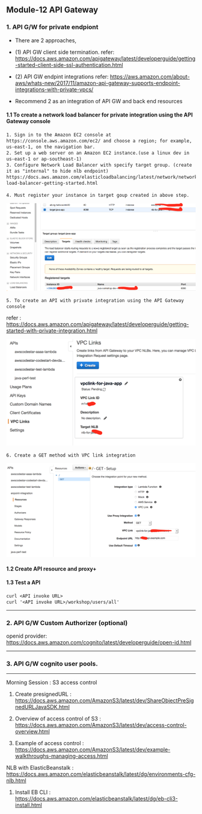 ## Module-12 API Gateway

### 1. API G/W for private endpiont
- There are 2 approaches, 
- (1) API GW client side termination.
refer:
https://docs.aws.amazon.com/apigateway/latest/developerguide/getting-started-client-side-ssl-authentication.html

- (2) API GW endpint integrations
refer:
https://aws.amazon.com/about-aws/whats-new/2017/11/amazon-api-gateway-supports-endpoint-integrations-with-private-vpcs/


- Recommend 2 as an integration of API GW and back end resources

#### 1.1 To create a network load balancer for private integration using the API Gateway console

	1. Sign in to the Amazon EC2 console at https://console.aws.amazon.com/ec2/ and choose a region; for example, us-east-1, on the navigation bar. 
	2. Set up a web server on an Amazon EC2 instance.(use a linux dev in us-east-1 or ap-southeast-1)
	3. Configure Network Load Balancer with specify target group. (create it as "internal" to hide nlb endpoint)
	https://docs.aws.amazon.com/elasticloadbalancing/latest/network/network-load-balancer-getting-started.html
	
	4. Must register your instance in target goup created in above step.
	
![target](./images/module-12/01.png)
	
	5. To create an API with private integration using the API Gateway console
refer : https://docs.aws.amazon.com/apigateway/latest/developerguide/getting-started-with-private-integration.html
		
![target](./images/module-12/02.png)

	6. Create a GET method with VPC link integration
	
![target](./images/module-12/03.png)

#### 1.2 Create API resource and proxy+

#### 1.3 Test a API

```
curl <API invoke URL>
curl '<API invoke URL>/workshop/users/all'
```

<hr>


### 2. API G/W Custom Authorizer (optional)

openid provider: https://docs.aws.amazon.com/cognito/latest/developerguide/open-id.html


<hr>

### 3. API G/W cognito user pools.

<hr>

Morning Session : 
S3 access control

1.	Create presignedURL : https://docs.aws.amazon.com/AmazonS3/latest/dev/ShareObjectPreSignedURLJavaSDK.html

2.	Overview of access control of S3 : https://docs.aws.amazon.com/AmazonS3/latest/dev/access-control-overview.html

3.	Example of access control : https://docs.aws.amazon.com/AmazonS3/latest/dev/example-walkthroughs-managing-access.html

NLB with ElasticBeanstalk : https://docs.aws.amazon.com/elasticbeanstalk/latest/dg/environments-cfg-nlb.html
1.	Install EB CLI : https://docs.aws.amazon.com/elasticbeanstalk/latest/dg/eb-cli3-install.html









	